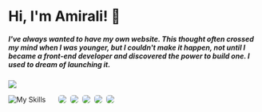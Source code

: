 <style>
    @media only screen and (max-width: 730px) {
        .wrapper {
            flex-wrap: wrap;
        }
        .skills, .social {
            width: 100%;
        }
        .social {
            justify-content: center;
        }
    }
</style>
# Hi, I'm Amirali! 👋
##### I've always wanted to have my own website. This thought often crossed my mind when I was younger, but I couldn't make it happen, not until I became a front-end developer and discovered the power to build one. I used to dream of launching it.
![](https://pixel-profile.vercel.app/api/github-stats?username=amiralishoja&screen_effect=true&pixelate_avatar=false&theme=crt&theme=crt&color=%23ffffffFF&hide=contributions)
<div class="wrapper" style="display: flex; gap: 25px;">
    <img class="skills" src="https://github-readme-tech-stack.vercel.app/api/cards?title=My+Skills&borderRadius=5&fontFamily=monospace&fontSize=20&showBorder=false&lineHeight=6&lineCount=2&theme=github_dark_green&gap=6&width=420&hideTitle=true&bg=%230D1117&badge=%23161B22&border=%230D1117&titleColor=%23ffffff&line1=html5%2CHTML%2CE34F26%3Bcss%2CCSS%2C663399%3Bjavascript%2CJAVA+SCRIPT%2CF7DF1E%3Bgit%2Cgit%2CF05032%3B&line2=sass%2CSASS%2CCC6699%3Btailwindcss%2CTAILWIND+CSS%2C06B6D4%3Breact%2CREACT%2C61DAFB%3B" alt="My Skills" />
    <div class="social" style="display: flex; flex-wrap: wrap; column-gap: 8px; height: max-content;">
        <a href="https://shoja.liara.run"><img style="border-radius: 5px" src="https://img.shields.io/badge/Portfolio-%23000000.svg?style=for-the-badge&logo=googlechrome&logoColor=white"></a>
        <a href="https://t.me/amirali_shoja"><img style="border-radius: 5px" src="https://img.shields.io/badge/Telegram-2CA5E0?style=for-the-badge&logo=telegram&logoColor=white"></a>
        <a href="mailto:amiralishoja.info@gmail.com"><img style="border-radius: 5px" src="https://img.shields.io/badge/Gmail-D14836?style=for-the-badge&logo=gmail&logoColor=white"></a>
        <a href="https://open.spotify.com/user/3172y5iz5tv42jhub36opkevig2i?si=fe6cb907bdc04e4e"><img style="border-radius: 5px" src="https://img.shields.io/badge/Spotify-1ED760?style=for-the-badge&logo=spotify&logoColor=white"></a>
        <a href="https://www.linkedin.com/in/amiralishoja"><img style="border-radius: 5px" src="https://img.shields.io/badge/linkedin-%230077B5.svg?style=for-the-badge&logo=linkedin&logoColor=white"></a>
    </div>
</div>